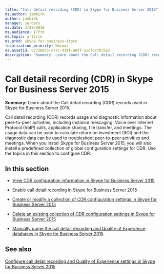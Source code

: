 ```yaml
---
title: "Call detail recording (CDR) in Skype for Business Server 2015"
ms.author: jambirk
author: jambirk
manager: serdars
ms.date: 3/28/2016
ms.audience: ITPro
ms.topic: article
ms.prod: skype-for-business-itpro
localization_priority: Normal
ms.assetid: 67726075-c77c-4191-a64f-a1cf5c7bcbb2
description: "Summary: Learn about the Call detail recording (CDR) records used in Skype for Business Server 2015."
---
```


# Call detail recording (CDR) in Skype for Business Server 2015
 
**Summary:** Learn about the Call detail recording (CDR) records used in Skype for Business Server 2015.
  
Call detail recording (CDR) records usage and diagnostic information about peer-to-peer activities, including instance messaging, Voice over Internet Protocol (VoIP) calls, application sharing, file transfer, and meetings. The usage data can be used to calculate return on investment (ROI) and the diagnostic data can be used to troubleshoot peer-to-peer activities and meetings. When you install Skype for Business Server 2015, you will also install a predefined collection of global configuration settings for CDR. Use the topics in this section to configure CDR.
  
## In this section

- [View CDR configuration information in Skype for Business Server 2015](view-configuration-information.md)
    
- [Enable call detail recording in Skype for Business Server 2015](enable-cdr.md)
    
- [Create or modify a collection of CDR configuration settings in Skype for Business Server 2015](create-or-modify-a-collection-of-settings.md)
    
- [Delete an existing collection of CDR configuration settings in Skype for Business Server 2015](delete-configuration-settings.md)
    
- [Manually purge the call detail recording and Quality of Experience databases in Skype for Business Server 2015](../../deploy-1/deploy-monitoring/purgecall-detail-recording-and-qoe.md)
    
## See also

#### 

[Configure call detail recording and Quality of Experience settings in Skype for Business Server 2015](../../deploy-1/deploy-monitoring/call-detail-recording-and-qoe.md)

